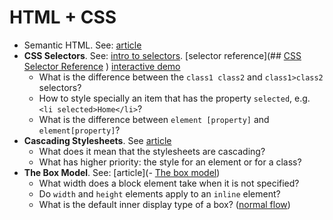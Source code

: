 # HTML + CSS
- Semantic HTML. See: [article](https://www.freecodecamp.org/news/semantic-html5-elements/)
- **CSS Selectors**. See: [intro to selectors](https://developer.mozilla.org/en-US/docs/Learn/CSS/Building_blocks/Selectors). [selector reference](## [CSS Selector Reference](https://www.w3schools.com/cssref/css_selectors.php) ) [interactive demo](https://www.w3schools.com/cssref/trysel.php)
	- What is the difference between the `class1 class2` and `class1>class2` selectors?
	- How to style specially an item that has the property `selected`, e.g. `<li selected>Home</li>`?
	- What is the difference between `element [property]` and `element[property]`?
- **Cascading Stylesheets**. See [article](https://developer.mozilla.org/en-US/docs/Learn/CSS/Building_blocks/Cascade_and_inheritance)
	- What does it mean that the stylesheets are cascading? 
	- What has higher priority: the style for an element or for a class?
- **The Box Model**. See: [article](- [The box model](https://developer.mozilla.org/en-US/docs/Learn/CSS/Building_blocks/The_box_model))
	- What width does a block element take when it is not specified?
	- Do `width` and `height` elements apply to an `inline` element?
	- What is the default inner display type of a box? ([normal flow](https://developer.mozilla.org/en-US/docs/Learn/CSS/CSS_layout/Normal_Flow))



